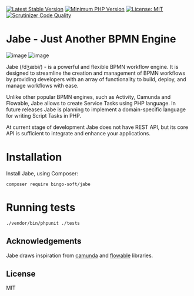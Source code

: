 [![Latest Stable Version](https://poser.pugx.org/bingo-soft/jabe/v/stable.png)](https://packagist.org/packages/bingo-soft/jabe)
[![Minimum PHP Version](https://img.shields.io/badge/php-%3E%3D%208.0-8892BF.svg)](https://php.net/)
[![License: MIT](https://img.shields.io/badge/License-MIT-green.svg)](https://opensource.org/licenses/MIT)
[![Scrutinizer Code Quality](https://scrutinizer-ci.com/g/bingo-soft/jabe/badges/quality-score.png?b=main)](https://scrutinizer-ci.com/g/bingo-soft/jabe/?branch=main)


# Jabe - Just Another BPMN Engine
![image](https://github.com/johnsantosDev/jabe/assets/92297941/ce15a8e0-ddcd-41de-81de-8184de9a59fc) ![image](https://github.com/johnsantosDev/jabe/assets/92297941/367b6bbb-9a1f-4678-b1b7-731c169ea330)


Jabe (/dʒæbi/) - is a powerful and flexible BPMN workflow engine. It is designed to streamline the creation and management of BPMN workflows by providing developers with an array of functionality to build, deploy, and manage workflows with ease.

Unlike other popular BPMN engines, such as Activity, Camunda and Flowable, Jabe allows to create Service Tasks using PHP language. In future releases Jabe is planning to implement a domain-specific language for writing Script Tasks in PHP.

At current stage of development Jabe does not have REST API, but its core API is sufficient to integrate and enhance your applications.

# Installation

Install Jabe, using Composer:

```
composer require bingo-soft/jabe
```

# Running tests

```
./vendor/bin/phpunit ./tests
```

## Acknowledgements

Jabe draws inspiration from [camunda](https://github.com/camunda/camunda-bpm-platform) and [flowable](https://github.com/flowable/flowable-engine) libraries.

## License

MIT
